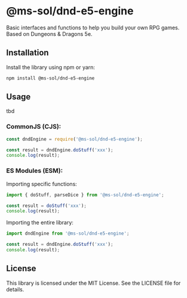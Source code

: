 # @ms-sol/dnd-e5-engine

Basic interfaces and functions to help you build your own RPG games. Based on Dungeons & Dragons 5e.

## Installation

Install the library using npm or yarn:

```bash
npm install @ms-sol/dnd-e5-engine
```

## Usage

tbd

### CommonJS (CJS):

```JavaScript
const dndEngine = require('@ms-sol/dnd-e5-engine');

const result = dndEngine.doStuff('xxx');
console.log(result);
```

### ES Modules (ESM):

Importing specific functions:

```JavaScript
import { doStuff, parseDice } from '@ms-sol/dnd-e5-engine';

const result = doStuff('xxx');
console.log(result);
```

Importing the entire library:

```JavaScript
import dndEngine from '@ms-sol/dnd-e5-engine';

const result = dndEngine.doStuff('xxx');
console.log(result);
```


## License
This library is licensed under the MIT License. See the LICENSE file for details.